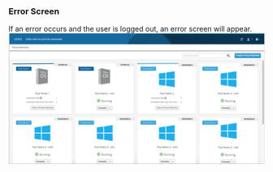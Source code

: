 ### Error Screen
If an error occurs and the user is logged out, an error screen will appear.   
![pools-1](img/pools-1.png)
